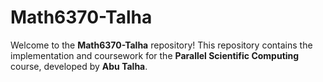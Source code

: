 # Math6370-Talha

Welcome to the **Math6370-Talha** repository! This repository contains the implementation and coursework for the **Parallel Scientific Computing** course, developed by **Abu Talha**.
